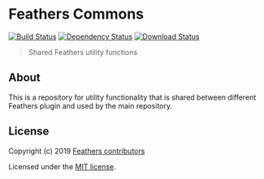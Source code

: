 # Feathers Commons

[![Build Status](https://travis-ci.org/feathersjs/feathers.svg?branch=master)](https://travis-ci.org/feathersjs/feathers)
[![Dependency Status](https://img.shields.io/david/feathersjs/feathers.svg?style=flat-square&path=packages/commons)](https://david-dm.org/feathersjs/feathers?path=packages/commons)
[![Download Status](https://img.shields.io/npm/dm/@feathersjs/commons.svg?style=flat-square)](https://www.npmjs.com/package/@feathersjs/commons)

> Shared Feathers utility functions

## About

This is a repository for utility functionality that is shared between different Feathers plugin and used by the main repository.

## License

Copyright (c) 2019 [Feathers contributors](https://github.com/feathersjs/client/graphs/contributors)

Licensed under the [MIT license](LICENSE).
